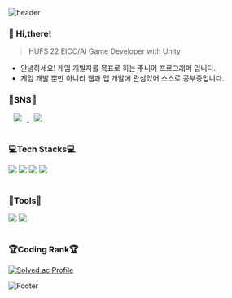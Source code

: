

![header](https://capsule-render.vercel.app/api?type=slice&color=auto&height=120&section=header&text=1000hyehyang's%20Github&fontSize=40)

### 🍊 Hi,there!
> HUFS 22 EICC/AI Game Developer with Unity
  
* 안녕하세요! 게임 개발자를 목표로 하는 주니어 프로그래머 입니다.
* 게임 개발 뿐만 아니라 웹과 앱 개발에 관심있어 스스로 공부중입니다.
  
### 💬SNS💬
  
<a href="https://www.instagram.com/yeoch._.9l9/">
<img src="http://img.shields.io/badge/Instagram-222222?style=flat&logo=Instagram&link=https://www.instagram.com/yeoch._.9l9/"
        style="height : auto; margin-left : 10px; margin-right : 10px;"/>
<a href="https://blog.naver.com/1000hyehyang_" target="_blank"><img src="http://img.shields.io/badge/Naver Blog-222222?style=flat&logo=Naver&link=https://blog.naver.com/1000hyehyang_/"
  style="height : auto; margin-left : 10px; margin-right : 10px;"/></a
  
<br/><br/>
### 💻Tech Stacks💻

<img src="https://img.shields.io/badge/Java-007396?style=flat-square&logo=Java&logoColor=white"/> <img src="https://img.shields.io/badge/Python-3776AB?style=flat-square&logo=Python&logoColor=white"/>  <img src="https://img.shields.io/badge/C%23-239120?style=flat-square&logo=CSharp&logoColor=white"/> <img src="https://img.shields.io/badge/R-276DC3?style=flat-square&logo=R&logoColor=white"/>
<br/><br/>
### 🔨Tools🔨

<img src="https://img.shields.io/badge/Unity-FFFFFF?style=flat-square&logo=Unity&logoColor=black"/> <img src="https://img.shields.io/badge/Unreal Engine-0E1128?style=flat-square&logo=Unreal Engine&logoColor=white"/>
<br/><br/>
### 🏆Coding Rank🏆
[![Solved.ac Profile](http://mazassumnida.wtf/api/v2/generate_badge?boj=1000hyehyang)](https://solved.ac/1000hyehyang)


![Footer](https://capsule-render.vercel.app/api?type=waving&color=auto&height=200&section=footer)
